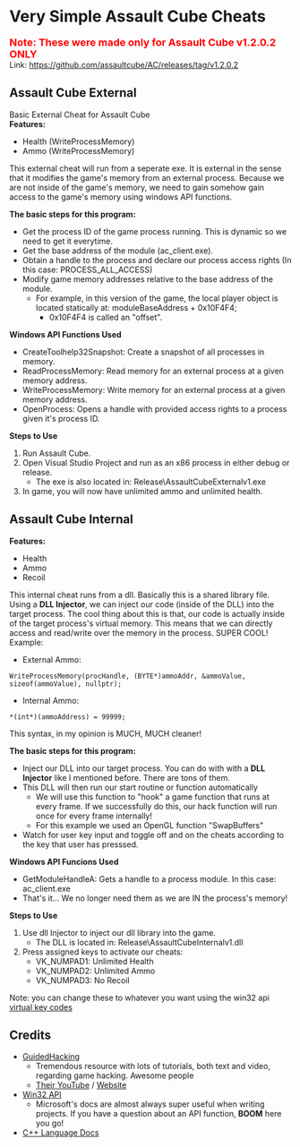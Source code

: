 # Very Simple Assault Cube Cheats

<font size=4 color=red>**Note: These were made only for Assault Cube v1.2.0.2 ONLY**</font>\
Link: https://github.com/assaultcube/AC/releases/tag/v1.2.0.2

## Assault Cube External
Basic External Cheat for Assault Cube\
**Features:**
- Health (WriteProcessMemory)
- Ammo (WriteProcessMemory)

This external cheat will run from a seperate exe. It is external in the sense that it modifies the game's memory from an external process. Because we are not inside of the game's memory, we need to gain somehow gain access to the game's memory using windows API functions.

**The basic steps for this program:**
- Get the process ID of the game process running. This is dynamic so we need to get it everytime.
- Get the base address of the module (ac_client.exe).
- Obtain a handle to the process and declare our process access rights (In this case: PROCESS_ALL_ACCESS)
- Modify game memory addresses relative to the base address of the module.
  - For example, in this version of the game, the local player object is located statically at: moduleBaseAddress + 0x10F4F4;
    - 0x10F4F4 is called an "offset".

**Windows API Functions Used**
- CreateToolhelp32Snapshot: Create a snapshot of all processes in memory.
- ReadProcessMemory: Read memory for an external process at a given memory address.
- WriteProcessMemory: Write memory for an external process at a given memory address.
- OpenProcess: Opens a handle with provided access rights to a process given it's process ID.

**Steps to Use**
1. Run Assault Cube.
2. Open Visual Studio Project and run as an x86 process in either debug or release.
    - The exe is also located in: Release\AssaultCubeExternalv1.exe
3. In game, you will now have unlimited ammo and unlimited health.

## Assault Cube Internal
**Features:**
- Health
- Ammo
- Recoil

This internal cheat runs from a dll. Basically this is a shared library file. Using a **DLL Injector**, we can inject our code (inside of the DLL) into the target process. The cool thing about this is that, our code is actually inside of the target process's virtual memory. This means that we can directly access and read/write over the memory in the process. SUPER COOL!\
Example: 
- External Ammo: 
```
WriteProcessMemory(procHandle, (BYTE*)ammoAddr, &ammoValue, sizeof(ammoValue), nullptr);
```
- Internal Ammo: 
```
*(int*)(ammoAddress) = 99999;
```
This syntax, in my opinion is MUCH, MUCH cleaner!

**The basic steps for this program:**
- Inject our DLL into our target process. You can do with with a **DLL Injector** like I mentioned before. There are tons of them.
- This DLL will then run our start routine or function automatically
  - We will use this function to "hook" a game function that runs at every frame. If we successfully do this, our hack function will run once for every frame internally!
  - For this example we used an OpenGL function "SwapBuffers"
- Watch for user key input and toggle off and on the cheats according to the key that user has presssed.

**Windows API Funcions Used**
- GetModuleHandleA: Gets a handle to a process module. In this case: ac_client.exe 
- That's it... We no longer need them as we are IN the process's memory!


**Steps to Use**
1. Use dll Injector to inject our dll library into the game.
    - The DLL is located in: Release\AssaultCubeInternalv1.dll
2. Press assigned keys to activate our cheats:
    * VK_NUMPAD1: Unlimited Health
    * VK_NUMPAD2: Unlimited Ammo
    * VK_NUMPAD3: No Recoil

Note: you can change these to whatever you want using the win32 api [virtual key codes](https://learn.microsoft.com/en-us/windows/win32/inputdev/virtual-key-codes)


## Credits
- [GuidedHacking](https://guidedhacking.com/)
    - Tremendous resource with lots of tutorials, both text and video, regarding game hacking. Awesome people
    - [Their YouTube](https://www.youtube.com/@GuidedHacking) / [Website](https://guidedhacking.com/)
- [Win32 API](https://learn.microsoft.com/en-us/windows/win32/apiindex/windows-api-list)
    - Microsoft's docs are almost always super useful when writing projects. If you have a question about an API function, **BOOM** here you go!
- [C++ Language Docs](https://learn.microsoft.com/en-us/cpp/cpp/?view=msvc-170)